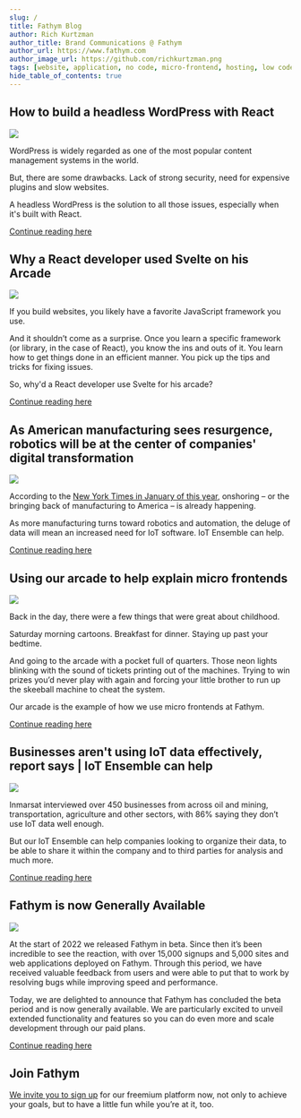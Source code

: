 ```yaml
---
slug: /
title: Fathym Blog
author: Rich Kurtzman
author_title: Brand Communications @ Fathym
author_url: https://www.fathym.com
author_image_url: https://github.com/richkurtzman.png
tags: [website, application, no code, micro-frontend, hosting, low code]
hide_table_of_contents: true
---
```


## How to build a headless WordPress with React

![](/img/reactlogo.png)

WordPress is widely regarded as one of the most popular content management systems in the world.  

But, there are some drawbacks. Lack of strong security, need for expensive plugins and slow websites. 

A headless WordPress is the solution to all those issues, especially when it's built with React. 

[Continue reading here](https://www.fathym.com/blog/articles/2022/may/2022-05-24-headless-wordpress-with-react)

## Why a React developer used Svelte on his Arcade

![](/img/arcadeinterior.png)

If you build websites, you likely have a favorite JavaScript framework you use.  

And it shouldn’t come as a surprise. Once you learn a specific framework (or library, in the case of React), you know the ins and outs of it. You learn how to get things done in an efficient manner. You pick up the tips and tricks for fixing issues.  

So, why'd a React developer use Svelte for his arcade? 

[Continue reading here](https://www.fathym.com/blog/articles/2022/may/2022-05-19-why-react-developer-used-svelte)
## As American manufacturing sees resurgence, robotics will be at the center of companies' digital transformation

![](/img/manufacturing.jpg)

According to the [New York Times in January of this year](https://www.nytimes.com/2022/01/05/business/economy/supply-chain-reshoring-us-manufacturing.html), onshoring – or the bringing back of manufacturing to America – is already happening.

As more manufacturing turns toward robotics and automation, the deluge of data will mean an increased need for IoT software. IoT Ensemble can help.

[Continue reading here](https://www.fathym.com/blog/articles/2022/may/2022-05-17-american-manufacturing-resurgence)

## Using our arcade to help explain micro frontends

![](/img/arcadescreenshot.png)

Back in the day, there were a few things that were great about childhood.  

Saturday morning cartoons. Breakfast for dinner. Staying up past your bedtime.  

And going to the arcade with a pocket full of quarters. Those neon lights blinking with the sound of tickets printing out of the machines. Trying to win prizes you’d never play with again and forcing your little brother to run up the skeeball machine to cheat the system. 

Our arcade is the example of how we use micro frontends at Fathym.

[Continue reading here](https://www.fathym.com/blog/articles/2022/may/2022-05-16-arcade-and-micro-frontends)

## Businesses aren't using IoT data effectively, report says | IoT Ensemble can help

![](/img/developer3screens.jpeg)

Inmarsat interviewed over 450 businesses from across oil and mining, transportation, agriculture and other sectors, with 86% saying they don’t use IoT data well enough. 

But our IoT Ensemble can help companies looking to organize their data, to be able to share it within the company and to third parties for analysis and much more. 

[Continue reading here](https://www.fathym.com/blog/articles/2022/may/2022-05-11-businesses-arent-using-iot-data)

## Fathym is now Generally Available 

![](/img/fathymbubbles.png)

At the start of 2022 we released Fathym in beta. Since then it’s been incredible to see the reaction, with over 15,000 signups and 5,000 sites and web applications deployed on Fathym. Through this period, we have received valuable feedback from users and were able to put that to work by resolving bugs while improving speed and performance. 

Today, we are delighted to announce that Fathym has concluded the beta period and is now generally available. We are particularly excited to unveil extended functionality and features so you can do even more and scale development through our paid plans. 

[Continue reading here](/articles/2022/april/2022-04-28-general-release-blog)
## Join Fathym 

[We invite you to sign up](https://www.fathym.com/dashboard) for our freemium platform now, not only to achieve your goals, but to have a little fun while you’re at it, too. 